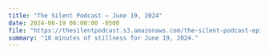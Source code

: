 ```yaml
---
title: "The Silent Podcast — June 19, 2024"
date: 2024-06-19 06:00:00 -0500
file: "https://thesilentpodcast.s3.amazonaws.com/the-silent-podcast-episode-track.mp3"
summary: "10 minutes of stillness for June 19, 2024."
---
```

